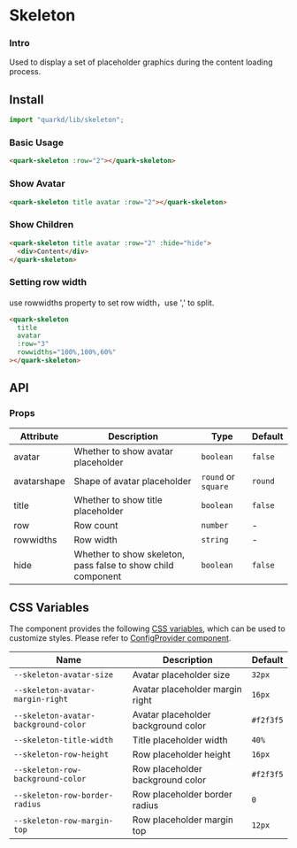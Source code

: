 # Skeleton

### Intro

Used to display a set of placeholder graphics during the content loading process.

## Install

```jsx
import "quarkd/lib/skeleton";
```

### Basic Usage

```html
<quark-skeleton :row="2"></quark-skeleton>
```

### Show Avatar

```html
<quark-skeleton title avatar :row="2"></quark-skeleton>
```

### Show Children

```html
<quark-skeleton title avatar :row="2" :hide="hide">
  <div>Content</div>
</quark-skeleton>
```

### Setting row width

use rowwidths property to set row width，use ',' to split.

```html
<quark-skeleton
  title
  avatar
  :row="3"
  rowwidths="100%,100%,60%"
></quark-skeleton>
```

## API

### Props

| Attribute   | Description                                                  | Type                | Default |
| ----------- | ------------------------------------------------------------ | ------------------- | ------- |
| avatar      | Whether to show avatar placeholder                           | `boolean`           | `false` |
| avatarshape | Shape of avatar placeholder                                  | `round` or `square` | `round` |
| title       | Whether to show title placeholder                            | `boolean`           | `false` |
| row         | Row count                                                    | `number`            | -       |
| rowwidths   | Row width                                                    | `string`            | -       |
| hide        | Whether to show skeleton, pass false to show child component | `boolean`           | `false` |

## CSS Variables

The component provides the following [CSS variables](https://developer.mozilla.org/zh-CN/docs/Web/CSS/Using_CSS_custom_properties), which can be used to customize styles. Please refer to [ConfigProvider component](#/theme).

| Name                                 | Description                         | Default   |
| ------------------------------------ | ----------------------------------- | --------- |
| `--skeleton-avatar-size`             | Avatar placeholder size             | `32px`    |
| `--skeleton-avatar-margin-right`     | Avatar placeholder margin right     | `16px`    |
| `--skeleton-avatar-background-color` | Avatar placeholder background color | `#f2f3f5` |
| `--skeleton-title-width`             | Title placeholder width             | `40%`     |
| `--skeleton-row-height`              | Row placeholder height              | `16px`    |
| `--skeleton-row-background-color`    | Row placeholder background color    | `#f2f3f5` |
| `--skeleton-row-border-radius`       | Row placeholder border radius       | `0`       |
| `--skeleton-row-margin-top`          | Row placeholder margin top          | `12px`    |
